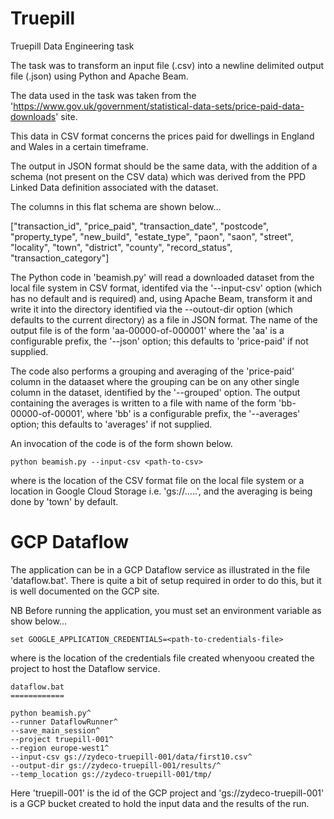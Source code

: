 # Truepill
Truepill Data Engineering task

The task was to transform an input file (.csv) into a newline delimited output file (.json) using Python and Apache Beam.

The data used in the task was taken from the 'https://www.gov.uk/government/statistical-data-sets/price-paid-data-downloads' site.

This data in CSV format concerns the prices paid for dwellings in England and Wales in a certain timeframe.

The output in JSON format should be the same data, with the addition of a schema (not present on the CSV data) which was derived from the PPD Linked Data definition associated with the dataset.

The columns in this flat schema are shown below...

["transaction_id", "price_paid", "transaction_date", "postcode", "property_type", "new_build", "estate_type", "paon", "saon", "street", "locality", "town", "district", "county", "record_status", "transaction_category"]

The Python code in 'beamish.py' will read a downloaded dataset from the local file system in CSV format, identifed via the '--input-csv' option (which has no default and is required) and, using Apache Beam, transform it and write it into the directory identified via the --outout-dir option (which defaults to the current directory) as a file in JSON format.  The name of the output file is of the form 'aa-00000-of-000001' where the 'aa' is a configurable prefix, the '--json' option; this defaults to 'price-paid' if not supplied.

The code also performs a grouping and averaging of the 'price-paid' column in the dataaset where the grouping can be on any other single column in the dataset, identified by the '--grouped' option.  The output containing the averages is written to a file  with name of the form 'bb-00000-of-00001', where 'bb' is a configurable prefix, the '--averages' option; this defaults to 'averages' if not supplied.

An invocation of the code is of the form shown below.

    python beamish.py --input-csv <path-to-csv>

where <path-to-csv> is the location of the CSV format file on the local file system or a location in Google Cloud Storage i.e. 'gs://.....', and the averaging is being done by 'town' by default.

GCP Dataflow
============

The application can be in a GCP Dataflow service as illustrated in the file 'dataflow.bat'.  There is quite a bit of setup required in order to do this, but it is well documented on the GCP site.

NB Before running the application, you must set an environment variable as show below...

    set GOOGLE_APPLICATION_CREDENTIALS=<path-to-credentials-file>

where <path-to-credentials-file> is the location of the credentials file created whenyoou created the project to host the Dataflow service.

    dataflow.bat
    ============

    python beamish.py^
    --runner DataflowRunner^
    --save_main_session^
    --project truepill-001^
    --region europe-west1^
    --input-csv gs://zydeco-truepill-001/data/first10.csv^
    --output-dir gs://zydeco-truepill-001/results/^
    --temp_location gs://zydeco-truepill-001/tmp/

 Here 'truepill-001' is the id of the GCP project and 'gs://zydeco-truepill-001' is a GCP bucket created to hold the input data and the results of the run.

